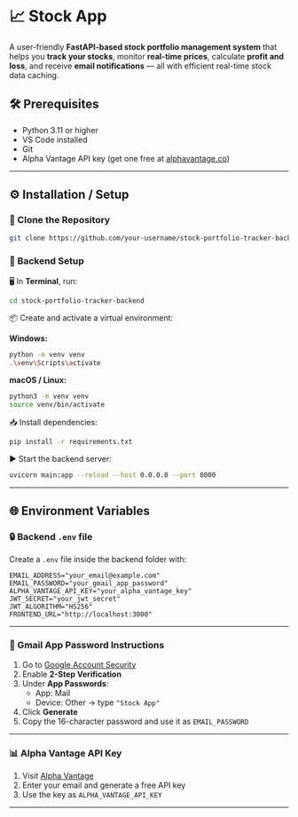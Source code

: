 # 📈 Stock App

A user-friendly **FastAPI-based stock portfolio management system** that helps you **track your stocks**, monitor **real-time prices**, calculate **profit and loss**, and receive **email notifications** — all with efficient real-time stock data caching.

## 🛠️ Prerequisites

- Python 3.11 or higher  
- VS Code installed  
- Git  
- Alpha Vantage API key (get one free at [alphavantage.co](https://www.alphavantage.co/support/#api-key))

---

## ⚙️ Installation / Setup

### 📁 Clone the Repository

```bash
git clone https://github.com/your-username/stock-portfolio-tracker-backend.git
```

### 🔧 Backend Setup

🖥️ In **Terminal**, run:

```bash
cd stock-portfolio-tracker-backend
```

📦 Create and activate a virtual environment:

**Windows:**

```bash
python -m venv venv
.\venv\Scripts\activate
```

**macOS / Linux:**

```bash
python3 -m venv venv
source venv/bin/activate
```

📥 Install dependencies:

```bash
pip install -r requirements.txt
```

▶️ Start the backend server:

```bash
uvicorn main:app --reload --host 0.0.0.0 --port 8000
```

---

## 🌐 Environment Variables

### 🔒 Backend `.env` file

Create a `.env` file inside the backend folder with:

```env
EMAIL_ADDRESS="your_email@example.com"
EMAIL_PASSWORD="your_gmail_app_password"
ALPHA_VANTAGE_API_KEY="your_alpha_vantage_key"
JWT_SECRET="your_jwt_secret"
JWT_ALGORITHM="HS256"
FRONTEND_URL="http://localhost:3000"
```

---

### 🔐 Gmail App Password Instructions

1. Go to [Google Account Security](https://myaccount.google.com/security)
2. Enable **2-Step Verification**
3. Under **App Passwords**:
    - App: Mail  
    - Device: Other → type `"Stock App"`
4. Click **Generate**
5. Copy the 16-character password and use it as `EMAIL_PASSWORD`

---

### 📊 Alpha Vantage API Key

1. Visit [Alpha Vantage](https://www.alphavantage.co/support/#api-key)
2. Enter your email and generate a free API key
3. Use the key as `ALPHA_VANTAGE_API_KEY`

---



